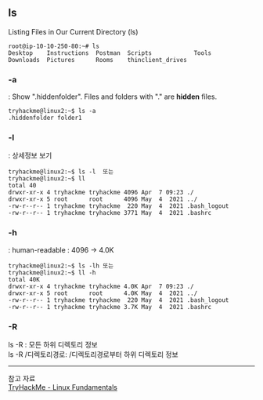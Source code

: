 ## ls 
Listing Files in Our Current Directory (ls)
```
root@ip-10-10-250-80:~# ls
Desktop    Instructions  Postman  Scripts            Tools
Downloads  Pictures      Rooms    thinclient_drives
```

### -a 
: Show ".hiddenfolder". Files and folders with "." are **hidden** files.
```
tryhackme@linux2:~$ ls -a
.hiddenfolder folder1
```
### -l 
: 상세정보 보기 
```
tryhackme@linux2:~$ ls -l  또는 
tryhackme@linux2:~$ ll
total 40
drwxr-xr-x 4 tryhackme tryhackme 4096 Apr  7 09:23 ./
drwxr-xr-x 5 root      root      4096 May  4  2021 ../
-rw-r--r-- 1 tryhackme tryhackme  220 May  4  2021 .bash_logout
-rw-r--r-- 1 tryhackme tryhackme 3771 May  4  2021 .bashrc
```

### -h
: human-readable :  4096 -> 4.0K
```
tryhackme@linux2:~$ ls -lh 또는 
tryhackme@linux2:~$ ll -h
total 40K
drwxr-xr-x 4 tryhackme tryhackme 4.0K Apr  7 09:23 ./
drwxr-xr-x 5 root      root      4.0K May  4  2021 ../
-rw-r--r-- 1 tryhackme tryhackme  220 May  4  2021 .bash_logout
-rw-r--r-- 1 tryhackme tryhackme 3.7K May  4  2021 .bashrc
```
### -R
ls -R : 모든 하위 디렉토리 정보   
ls -R /디렉토리경로: /디렉토리경로부터 하위 디렉토리 정보

---
참고 자료   
[TryHackMe - Linux Fundamentals](https://tryhackme.com/module/linux-fundamentals)



